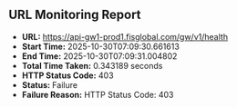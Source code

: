 ## URL Monitoring Report

- **URL:** https://api-gw1-prod1.fisglobal.com/gw/v1/health
- **Start Time:** 2025-10-30T07:09:30.661613
- **End Time:** 2025-10-30T07:09:31.004802
- **Total Time Taken:** 0.343189 seconds
- **HTTP Status Code:** 403
- **Status:** Failure
- **Failure Reason:** HTTP Status Code: 403
